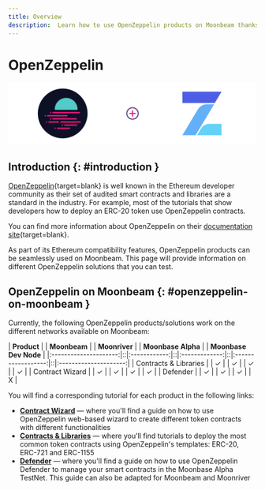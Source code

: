 ```yaml
---
title: Overview
description:  Learn how to use OpenZeppelin products on Moonbeam thanks to its Ethereum compatibility features
---
```


# OpenZeppelin

![OpenZeppelin Banner](/images/builders/tools/eth-dev-env/openzeppelin/openzeppelin-banner.png)

## Introduction {: #introduction } 

[OpenZeppelin](https://openzeppelin.com/){target=blank} is well known in the Ethereum developer community as their set of audited smart contracts and libraries are a standard in the industry. For example, most of the tutorials that show developers how to deploy an ERC-20 token use OpenZeppelin contracts.

You can find more information about OpenZeppelin on their [documentation site](https://docs.openzeppelin.com/openzeppelin/){target=blank}.

As part of its Ethereum compatibility features, OpenZeppelin products can be seamlessly used on Moonbeam. This page will provide information on different OpenZeppelin solutions that you can test.

## OpenZeppelin on Moonbeam {: #openzeppelin-on-moonbeam } 

Currently, the following OpenZeppelin products/solutions work on the different networks available on Moonbeam:

|      **Product**      |  | **Moonbeam** |  | **Moonriver** |  | **Moonbase Alpha** |  | **Moonbase Dev Node** |
|:---------------------:|::|:------------:|::|:-------------:|::|:------------------:|::|:---------------------:|
| Contracts & Libraries |  |      ✓       |  |       ✓       |  |         ✓          |  |           ✓           |
|    Contract Wizard    |  |      ✓       |  |       ✓       |  |         ✓          |  |           ✓           |
|       Defender        |  |      ✓       |  |       ✓       |  |         ✓          |  |           X           |

You will find a corresponding tutorial for each product in the following links:

 - [**Contract Wizard**](/builders/interact/oz-remix/#openzeppelin-contract-wizard) — where you'll find a guide on how to use OpenZeppelin web-based wizard to create different token contracts with different functionalities
 - [**Contracts & Libraries**](/builders/interact/oz-remix/#deploying-openzeppelin-contracts-on-moonbeam) — where you'll find tutorials to deploy the most common token contracts using OpenZeppelin's templates: ERC-20, ERC-721 and ERC-1155
 - [**Defender**](/builders/tools/openzeppelin/defender/) — where you'll find a guide on how to use OpenZeppelin Defender to manage your smart contracts in the Moonbase Alpha TestNet. This guide can also be adapted for Moonbeam and Moonriver

